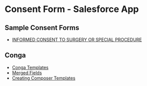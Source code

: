 # Consent Form - Salesforce App

## Sample Consent Forms
* [INFORMED CONSENT TO SURGERY OR SPECIAL PROCEDURE](http://www.wilshirecardiology.com/down/2-Vein_Consent.pdf)

## Conga
* [Conga Templates](https://support.getconga.com/Conga_Composer/Creating_Composer_Templates/Composer_Template_Basics/01_About_Conga_Templates)
* [Merged Fields](https://support.getconga.com/Conga_Composer/Creating_Composer_Templates/Composer_Template_Basics/Merged_Fields#s1182)
* [Creating Composer Templates](https://support.getconga.com/Conga_Composer/Creating_Composer_Templates)
